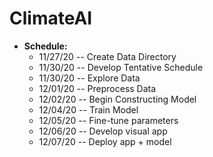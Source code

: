 # ClimateAI

* **Schedule:**
    - 11/27/20 -- Create Data Directory
    - 11/30/20 -- Develop Tentative Schedule 
    - 11/30/20 -- Explore Data
    - 12/01/20 -- Preprocess Data
    - 12/02/20 -- Begin Constructing Model
    - 12/04/20 -- Train Model
    - 12/05/20 -- Fine-tune parameters
    - 12/06/20 -- Develop visual app
    - 12/07/20 -- Deploy app + model
